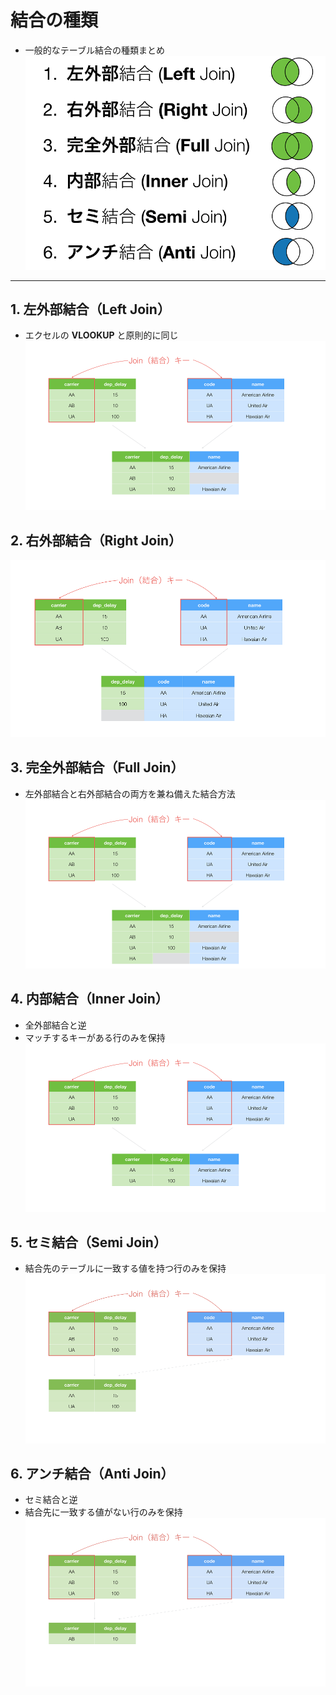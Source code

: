 # 結合の種類

* 一般的なテーブル結合の種類まとめ
![結合一覧](DB\SQL\image\0_join_list.png)

***

## 1. 左外部結合（Left Join）
* エクセルの __VLOOKUP__ と原則的に同じ
![結合](DB\SQL\image\1_left_join.png)

## 2. 右外部結合（Right Join）
![結合](DB\SQL\image\2_right_join.png)

## 3. 完全外部結合（Full Join）
* 左外部結合と右外部結合の両方を兼ね備えた結合方法
![結合](DB\SQL\image\3_full_join.png)

## 4. 内部結合（Inner Join）
* 全外部結合と逆
* マッチするキーがある行のみを保持
![結合](DB\SQL\image\4_inner_join.png)

## 5. セミ結合（Semi Join）
* 結合先のテーブルに一致する値を持つ行のみを保持
![結合](DB\SQL\image\5_semi_join.png)

## 6. アンチ結合（Anti Join）
* セミ結合と逆
* 結合先に一致する値がない行のみを保持
![結合](DB\SQL\image\6_anti_join.png)

